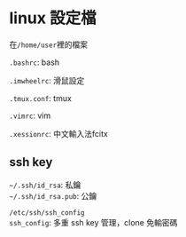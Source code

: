 # linux 設定檔

在`/home/user`裡的檔案  

`.bashrc`: bash

`.imwheelrc`: 滑鼠設定

`.tmux.conf`: tmux

`.vimrc`: vim

`.xessionrc`: 中文輸入法fcitx



## ssh key
`~/.ssh/id_rsa`: 私鑰  
`~/.ssh/id_rsa.pub`: 公鑰  

`/etc/ssh/ssh_config`  
`ssh_config`: 多重 ssh key 管理，clone 免輸密碼





